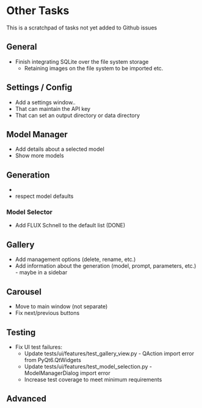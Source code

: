 
# Other Tasks

This is a scratchpad of tasks not yet added to Github issues

## General

- Finish integrating SQLite over the file system storage
    - Retaining images on the file system to be imported etc.

## Settings / Config

- Add a settings window..
- That can maintain the API key
- That can set an output directory or data directory

## Model Manager

- Add details about a selected model
- Show more models

## Generation 

- 
- respect model defaults

### Model Selector

- Add FLUX Schnell to the default list (DONE)

## Gallery

- Add management options (delete, rename, etc.)
- Add information about the generation (model, prompt, parameters, etc.) - maybe in a sidebar

## Carousel

- Move to main window (not separate)
- Fix next/previous buttons

## Testing

- Fix UI test failures:
  - Update tests/ui/features/test_gallery_view.py - QAction import error from PyQt6.QtWidgets
  - Update tests/ui/features/test_model_selection.py - ModelManagerDialog import error
  - Increase test coverage to meet minimum requirements

## Advanced

